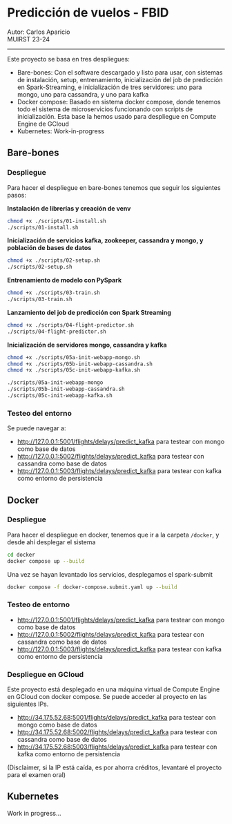 # Predicción de vuelos - FBID


Autor: Carlos Aparicio <br>
MUIRST 23-24 

---

Este proyecto se basa en tres despliegues: 

- Bare-bones: Con el software descargado y listo para usar, con sistemas de instalación, setup, entrenamiento, inicialización del job de predicción en Spark-Streaming, e inicialización de tres servidores: uno para mongo, uno para cassandra, y uno para kafka
- Docker compose: Basado en sistema docker compose, donde tenemos todo el sistema de microservicios funcionando con scripts de inicialización. Esta base la hemos usado para despliegue en Compute Engine de GCloud
- Kubernetes: Work-in-progress

## Bare-bones

### Despliegue

Para hacer el despliegue en bare-bones tenemos que seguir los siguientes pasos: 

**Instalación de librerías y creación de venv**

```bash
chmod +x ./scripts/01-install.sh
./scripts/01-install.sh
```

**Inicialización de servicios kafka, zookeeper, cassandra y mongo, y población de bases de datos**

```bash
chmod +x ./scripts/02-setup.sh
./scripts/02-setup.sh
```

**Entrenamiento de modelo con PySpark**

```bash
chmod +x ./scripts/03-train.sh
./scripts/03-train.sh
```

**Lanzamiento del job de predicción con Spark Streaming**

```bash
chmod +x ./scripts/04-flight-predictor.sh
./scripts/04-flight-predictor.sh
```

**Inicialización de servidores mongo, cassandra y kafka**

```bash
chmod +x ./scripts/05a-init-webapp-mongo.sh
chmod +x ./scripts/05b-init-webapp-cassandra.sh
chmod +x ./scripts/05c-init-webapp-kafka.sh

./scripts/05a-init-webapp-mongo
./scripts/05b-init-webapp-cassandra.sh
./scripts/05c-init-webapp-kafka.sh
```

### Testeo del entorno

Se puede navegar a: 

- http://127.0.0.1:5001/flights/delays/predict_kafka para testear con mongo como base de datos
- http://127.0.0.1:5002/flights/delays/predict_kafka para testear con cassandra como base de datos
- http://127.0.0.1:5003/flights/delays/predict_kafka para testear con kafka como entorno de persistencia

## Docker

### Despliegue

Para hacer el despliegue en docker, tenemos que ir a la carpeta `/docker`, y desde ahí desplegar el sistema

```bash
cd docker
docker compose up --build
```

Una vez se hayan levantado los servicios, desplegamos el spark-submit

```bash
docker compose -f docker-compose.submit.yaml up --build
```

### Testeo de entorno

- http://127.0.0.1:5001/flights/delays/predict_kafka para testear con mongo como base de datos
- http://127.0.0.1:5002/flights/delays/predict_kafka para testear con cassandra como base de datos
- http://127.0.0.1:5003/flights/delays/predict_kafka para testear con kafka como entorno de persistencia

### Despliegue en GCloud

Este proyecto está desplegado en una máquina virtual de Compute Engine en GCloud con docker compose. Se puede acceder al proyecto en las siguientes IPs. 

- http://34.175.52.68:5001/flights/delays/predict_kafka para testear con mongo como base de datos
- http://34.175.52.68:5002/flights/delays/predict_kafka para testear con cassandra como base de datos
- http://34.175.52.68:5003/flights/delays/predict_kafka para testear con kafka como entorno de persistencia

(Disclaimer, si la IP está caída, es por ahorra créditos, levantaré el proyecto para el examen oral)

## Kubernetes

Work in progress…